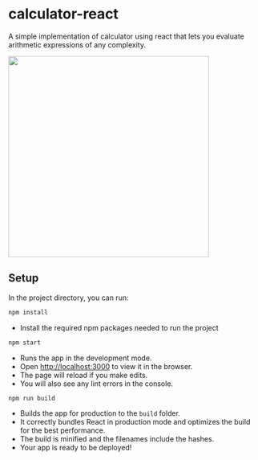 # calculator-react

A simple implementation of calculator using react that lets you evaluate arithmetic expressions of any complexity.

<img src="https://user-images.githubusercontent.com/28980632/153627353-f42db890-836c-42a6-9a15-c8c1c2232e40.gif" height="400">

## Setup
In the project directory, you can run:

```js
npm install
```
- Install the required npm packages needed to run the project

```js
npm start
```
- Runs the app in the development mode.<br />
- Open [http://localhost:3000](http://localhost:3000) to view it in the browser.
- The page will reload if you make edits.<br />
- You will also see any lint errors in the console.

```js
npm run build
```
- Builds the app for production to the `build` folder.<br />
- It correctly bundles React in production mode and optimizes the build for the best performance.
- The build is minified and the filenames include the hashes.<br />
- Your app is ready to be deployed!
